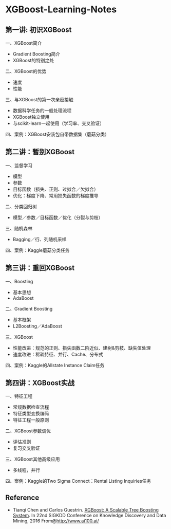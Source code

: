 # XGBoost-Learning-Notes

## 第一讲: 初识XGBoost

一、XGBoost简介
- Gradient Boosting简介  
- XGBoost的特别之处  

二、XGBoost的优势  
- 速度  
- 性能  

三、与XGBoost的第一次亲密接触  
- 数据科学任务的一般处理流程
- XGBoost独立使用
- 与scikit-learn一起使用（学习率、交叉验证）

四、案例：XGBoost安装包自带数据集（蘑菇分类）

## 第二讲：暂别XGBoost

一、监督学习
- 模型
- 参数
- 目标函数（损失、正则、过拟合／欠拟合）
- 优化：梯度下降、常用损失函数的梯度推导

二、分类回归树
- 模型／参数／目标函数／优化（分裂与剪枝）

​三、随机森林
- Bagging／行、列随机采样

四、案例：Kaggle蘑菇分类任务

## 第三讲：重回XGBoost

一、Boosting
- 基本思想
- AdaBoost

二、Gradient Boosting
- 基本框架
- L2Boosting／AdaBoost

三、XGBoost
- 性能改进：规范的正则、损失函数二阶近似、建树&剪枝、缺失值处理
- 速度改进：稀疏特征、并行、Cache、分布式

四、案例：Kaggle的Allstate Instance Claim任务

## 第四讲：XGBoost实战

一、特征工程
- 常规数据检查流程
- 特征类型变换编码
- 特征工程一般原则

二、XGBoost参数调优
- 评估准则
- 复习交叉验证

三、XGBoost其他高级应用
- 多线程，并行

四、案例：Kaggle的Two Sigma Connect：Rental Listing Inquiries任务

## Reference
* Tianqi Chen and Carlos Guestrin. [XGBoost: A Scalable Tree Boosting System](https://arxiv.org/abs/1603.02754). In 22nd SIGKDD Conference on Knowledge Discovery and Data Mining, 2016
From@http://www.ai100.ai/